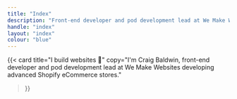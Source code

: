 ```yaml
---
title: "Index"
description: "Front-end developer and pod development lead at We Make Websites developing advanced Shopify eCommerce stores."
handle: "index"
layout: "index"
colour: "blue"
---
```


{{<
  card
  title="I build websites 🚀"
  copy="I'm Craig Baldwin, front-end developer and pod development lead at We Make Websites developing advanced Shopify eCommerce stores."
>}}